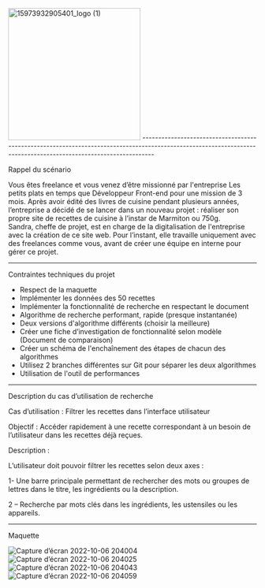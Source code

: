 <img width="268" alt="15973932905401_logo (1)" src="https://user-images.githubusercontent.com/94462048/194392143-af047fe7-174a-47c6-aee4-72a7f1820917.png">
----------------------------------------------------------------------------------------------------------------------------------------------------------------

Rappel du scénario

Vous êtes freelance et vous venez d’être missionné par l'entreprise Les petits plats en temps que Développeur Front-end pour une mission de 3 mois.
Après avoir édité des livres de cuisine pendant plusieurs années, l’entreprise a décidé de se lancer dans un nouveau projet : réaliser son propre site de recettes de cuisine à l’instar de Marmiton ou 750g.  
Sandra, cheffe de projet, est en charge de la digitalisation de l'entreprise avec la création de ce site web. Pour l’instant, elle travaille uniquement avec des freelances comme vous, avant de créer une équipe en interne pour gérer ce projet.

-------------------------------------------------------------------------------------------------------------------------------------------------------------------------

Contraintes techniques du projet

- Respect de la maquette
- Implémenter les données des 50 recettes
- Implémenter la fonctionnalité de recherche en respectant le document
- Algorithme de recherche performant, rapide (presque instantanée)
- Deux versions d'algorithme différents (choisir la meilleure)
- Créer une fiche d’investigation de fonctionnalité selon modèle (Document de comparaison)
- Créer un schéma de l'enchaînement des étapes de chacun des algorithmes
- Utilisez 2 branches différentes sur Git pour séparer les deux algorithmes
- Utilisation de l'outil de performances

-------------------------------------------------------------------------------------------------------------------------------------------------------------------------

Description du cas d’utilisation de recherche

Cas d’utilisation : Filtrer les recettes dans l’interface utilisateur

Objectif : Accéder rapidement à une recette correspondant à un besoin de l’utilisateur dans les recettes déjà reçues.

Description :

L’utilisateur doit pouvoir filtrer les recettes selon deux axes :

1- Une barre principale permettant de rechercher des mots ou
groupes de lettres dans le titre, les ingrédients ou la
description.

2 – Recherche par mots clés dans les ingrédients, les ustensiles ou
les appareils.

-------------------------------------------------------------------------------------------------------------------------------------------------------------------------

Maquette

![Capture d’écran 2022-10-06 204004](https://user-images.githubusercontent.com/94462048/194393254-06fcd35d-da5e-4884-8c96-f66d48dcc3d7.png)
![Capture d’écran 2022-10-06 204025](https://user-images.githubusercontent.com/94462048/194393276-6b73c85e-24dd-437d-b534-8bdbd59d4835.png)
![Capture d’écran 2022-10-06 204043](https://user-images.githubusercontent.com/94462048/194393298-ffe13dc0-c02d-460b-bb10-a9fb5578e7f9.png)
![Capture d’écran 2022-10-06 204059](https://user-images.githubusercontent.com/94462048/194393322-16c3859a-0186-422b-a104-96dba0ea87b1.png)

